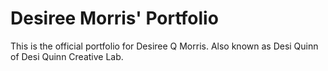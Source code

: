 # Desiree Morris' Portfolio

This is the official portfolio for Desiree Q Morris.  Also known as Desi Quinn of Desi Quinn Creative Lab.